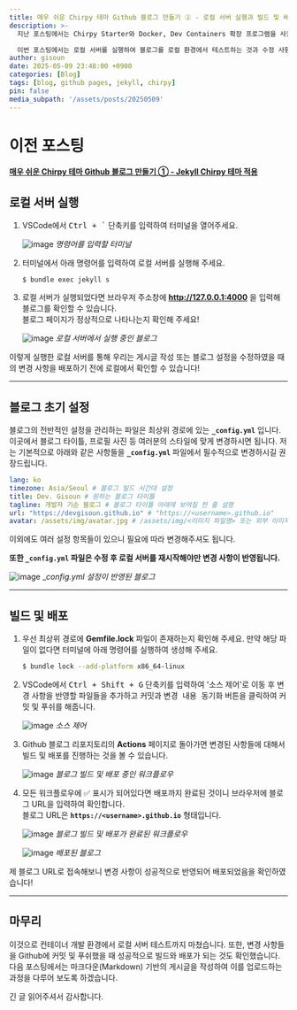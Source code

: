 ```yaml
---
title: 매우 쉬운 Chirpy 테마 Github 블로그 만들기 ② - 로컬 서버 실행과 빌드 및 배포
description: >-
  지난 포스팅에서는 Chirpy Starter와 Docker, Dev Containers 확장 프로그램을 사용해 Chirpy 테마를 적용한 Github 블로그 생성과 컨테이너 환경에 리포지토리를 클론하여 개발 환경 구축까지 했습니다.</br>

  이번 포스팅에서는 로컬 서버를 실행하여 블로그를 로컬 환경에서 테스트하는 것과 수정 사항을 Github에 푸쉬하여 빌드부터 배포까지 하는 과정을 설명하도록 하겠습니다.
author: gisoun
date: 2025-05-09 23:48:00 +0900
categories: [Blog]
tags: [blog, github pages, jekyll, chirpy]
pin: false
media_subpath: '/assets/posts/20250509'
---
```


# 이전 포스팅
[**매우 쉬운 Chirpy 테마 Github 블로그 만들기 ① - Jekyll Chirpy 테마 적용**](https://devgisoun.github.io/posts/creating-a-github-blog-1/)  

## 로컬 서버 실행

1. VSCode에서 <kbd>Ctrl + `</kbd> 단축키를 입력하여 터미널을 열어주세요.
   
   ![image](empty-terminal.png)
   _명령어를 입력할 터미널_


2. 터미널에서 아래 명령어를 입력하여 로컬 서버를 실행해 주세요.
   ```terminal
   $ bundle exec jekyll s
   ```
3. 로컬 서버가 실행되었다면 브라우저 주소창에 **http://127.0.0.1:4000** 을 입력해 블로그를 확인할 수 있습니다.  
   블로그 페이지가 정상적으로 나타나는지 확인해 주세요!
   
   ![image](empty-blog.png)
   _로컬 서버에서 실행 중인 블로그_


이렇게 실행한 로컬 서버를 통해 우리는 게시글 작성 또는 블로그 설정을 수정하였을 때의 변경 사항을 배포하기 전에 로컬에서 확인할 수 있습니다!

---

## 블로그 초기 설정

블로그의 전반적인 설정을 관리하는 파일은 최상위 경로에 있는 **`_config.yml`** 입니다. 이곳에서 블로그 타이틀, 프로필 사진 등 여러분의 스타일에 맞게 변경하시면 됩니다. 저는 기본적으로 아래와 같은 사항들을 **`_config.yml`** 파일에서 필수적으로 변경하시길 권장드립니다.

```yaml
lang: ko
timezone: Asia/Seoul # 블로그 빌드 시간대 설정
title: Dev. Gisoun # 원하는 블로그 타이틀
tagline: 개발자 기순 블로그 # 블로그 타이틀 아래에 보여질 한 줄 설명
url: "https://devgisoun.github.io" # "https://<username>.github.io"
avatar: /assets/img/avatar.jpg # /assets/img/<이미지 파일명> 또는 외부 이미지 URL
```

이외에도 여러 설정 항목들이 있으니 필요에 따라 변경해주셔도 됩니다.

**또한 `_config.yml` 파일은 수정 후 로컬 서버를 재시작해야만 변경 사항이 반영됩니다.**

![image](blog-with-settings.png)
__config.yml 설정이 반영된 블로그_

---

## 빌드 및 배포

1. 우선 최상위 경로에 **Gemfile.lock** 파일이 존재하는지 확인해 주세요. 만약 해당 파일이 없다면 터미널에 아래 명령어를 실행하여 생성해 주세요.
   ```bash
   $ bundle lock --add-platform x86_64-linux
   ```
2. VSCode에서 <kbd>Ctrl + Shift + G</kbd> 단축키를 입력하여 '소스 제어'로 이동 후 변경 사항을 반영할 파일들을 추가하고 <kbd>커밋</kbd>과 <kbd>변경 내용 동기화</kbd> 버튼을 클릭하여 커밋 및 푸쉬를 해줍니다.
   
   ![image](git-source-control.png)
   _소스 제어_

3. Github 블로그 리포지토리의 **Actions** 페이지로 돌아가면 변경된 사항들에 대해서 빌드 및 배포를 진행하는 것을 볼 수 있습니다.
   
   ![image](github-actions-1.png)
   _블로그 빌드 및 배포 중인 워크플로우_

4. 모든 워크플로우에 ✅ 표시가 되어있다면 배포까지 완료된 것이니 브라우저에 블로그 URL을 입력하여 확인합니다.  
   블로그 URL은 **`https://<username>.github.io`** 형태입니다.
   
   ![image](github-actions-2.png)
   _블로그 빌드 및 배포가 완료된 워크플로우_  

   ![image](deployed-blog.png)
   _배포된 블로그_


제 블로그 URL로 접속해보니 변경 사항이 성공적으로 반영되어 배포되었음을 확인하였습니다!

---

## 마무리

이것으로 컨테이너 개발 환경에서 로컬 서버 테스트까지 마쳤습니다.
또한, 변경 사항들을 Github에 커밋 및 푸쉬했을 때 성공적으로 빌드와 배포가 되는 것도 확인했습니다.
다음 포스팅에서는 마크다운(Markdown) 기반의 게시글을 작성하여 이를 업로드하는 과정을 다루어 보도록 하겠습니다.

긴 글 읽어주셔서 감사합니다.

